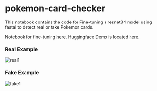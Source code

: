 # pokemon-card-checker
This notebook contains the code for Fine-tuning a resnet34 model using fastai to detect real or fake Pokemon cards.

Notebook for fine-tuning [here](https://colab.research.google.com/github/mindwrapped/pokemon-card-checker/blob/main/pokemon_card_checker.ipynb). Huggingface Demo is located [here](https://huggingface.co/spaces/mindwrapped/pokemon-card-checker).

### Real Example
![real1](https://github.com/mindwrapped/pokemon-card-checker/assets/61097415/cbe22730-8e95-4a4a-97e8-fcf2a5e77b00)

### Fake Example
![fake1](https://github.com/mindwrapped/pokemon-card-checker/assets/61097415/bc33722f-997e-4204-9368-c959820afcd8)

